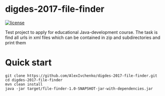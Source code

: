 # digdes-2017-file-finder

[![license](https://img.shields.io/github/license/AlexIvchenko/digdes-2017-file-finder.svg)]()

Test project to apply for educational Java-development course.
The task is find all urls in xml files which can be contained in zip and subdirectories and print them

# Quick start
```
git clone https://github.com/AlexIvchenko/digdes-2017-file-finder.git
cd digdes-2017-file-finder
mvn clean install
java -jar target/file-finder-1.0-SNAPSHOT-jar-with-dependencies.jar
```
